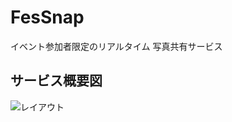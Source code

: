 # FesSnap
イベント参加者限定のリアルタイム 写真共有サービス

## サービス概要図

![レイアウト](https://github.com/matsu128/FesSnap/issues/1#issue-3188583688)
